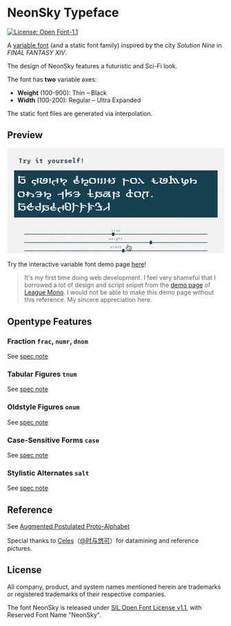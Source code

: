 # NeonSky Typeface
 [![License: Open Font-1.1](https://img.shields.io/badge/License-OFL_1.1-lightgreen.svg)](https://opensource.org/licenses/OFL-1.1)

A [variable font](https://web.dev/variable-fonts/) (and a static font family) inspired by the city _Solution Nine_ in _FINAL FANTASY XIV_.

The design of NeonSky features a futuristic and Sci-Fi look.

The font has **two** variable axes:

- **Weight** (100-900): Thin – Black
- **Width** (100-200): Regular – Ultra Expanded

The static font files are generated via interpolation.

## Preview

![Interactive Demo Animated Image](https://raw.githubusercontent.com/karaipsum/NeonSky-Font/main/preview/InteractiveDemo.gif)

Try the interactive variable font demo page [here](https://karaipsum.github.io/neonsky-demo.html)!
> It's my first time doing web development. I feel very shameful that I borrowed a lot of design and script snipet from the [demo page](https://demos.tyfromtheinternet.com/leaguemonovariable/) of [League Mono](https://github.com/theleagueof/league-mono). I would not be able to make this demo page without this reference. My sincere appreciation here.

## Opentype Features

### Fraction `frac`, `numr`, `dnom`

See [spec note](https://learn.microsoft.com/en-us/typography/opentype/spec/features_fj#frac)

### Tabular Figures `tnum`

See [spec note](https://learn.microsoft.com/en-us/typography/opentype/spec/features_pt#tnum)

### Oldstyle Figures `onum`

See [spec note](https://learn.microsoft.com/en-us/typography/opentype/spec/features_ko#onum)

### Case-Sensitive Forms `case`

See [spec note](https://learn.microsoft.com/en-us/typography/opentype/spec/features_ae#case)

### Stylistic Alternates `salt`

See [spec note](https://learn.microsoft.com/en-us/typography/opentype/spec/features_pt#salt)

## Reference

See [Augmented Postulated Proto-Alphabet](https://github.com/karaipsum/Postulated-Proto-Alphabet)

Special thanks to [Celes](https://club.huijiwiki.com/wiki/%E7%89%B9%E6%AE%8A:%E9%A9%BE%E9%A9%B6%E5%AE%A4#/user/45979/main)（[@时与悠可](https://weibo.com/u/3506214112)）for datamining and reference pictures.

## License

All company, product, and system names mentioned herein are trademarks or registered trademarks of their respective companies.

The font NeonSky is released under [SIL Open Font License v1.1](https://openfontlicense.org/), with Reserved Font Name "NeonSky".